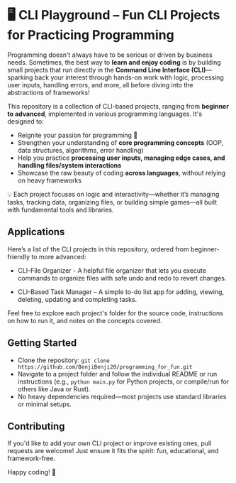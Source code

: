 # 🖥️ CLI Playground – Fun CLI Projects for Practicing Programming

Programming doesn’t always have to be serious or driven by business needs. Sometimes, the best way to **learn and enjoy coding** is by building small projects that run directly in the **Command Line Interface (CLI)**—sparking back your interest through hands-on work with logic, processing user inputs, handling errors, and more, all before diving into the abstractions of frameworks!

This repository is a collection of CLI-based projects, ranging from **beginner to advanced**, implemented in various programming languages. It's designed to:

* Reignite your passion for programming 🎉
* Strengthen your understanding of **core programming concepts** (OOP, data structures, algorithms, error handling)
* Help you practice **processing user inputs, managing edge cases, and handling files/system interactions**
* Showcase the raw beauty of coding **across languages**, without relying on heavy frameworks

💡 Each project focuses on logic and interactivity—whether it’s managing tasks, tracking data, organizing files, or building simple games—all built with fundamental tools and libraries.

## Applications

Here’s a list of the CLI projects in this repository, ordered from beginner-friendly to more advanced:

- CLI-File Organizer - A helpful file organizer that lets you execute commands to organize files with safe undo and redo to revert changes.

- CLI-Based Task Manager – A simple to-do list app for adding, viewing, deleting, updating and completing tasks.

Feel free to explore each project's folder for the source code, instructions on how to run it, and notes on the concepts covered.

## Getting Started

- Clone the repository: `git clone https://github.com/BenjiBenji20/programming_for_fun.git`
- Navigate to a project folder and follow the individual README or run instructions (e.g., `python main.py` for Python projects, or compile/run for others like Java or Rust).
- No heavy dependencies required—most projects use standard libraries or minimal setups.

## Contributing

If you'd like to add your own CLI project or improve existing ones, pull requests are welcome! Just ensure it fits the spirit: fun, educational, and framework-free.

Happy coding! 🚀
